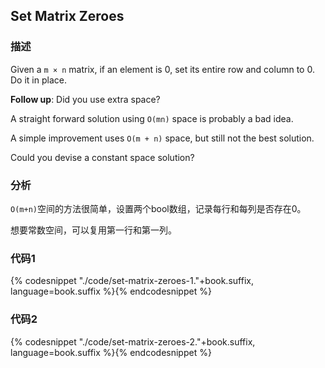 ## Set Matrix Zeroes


### 描述

Given a `m × n` matrix, if an element is 0, set its entire row and column to 0. Do it in place.

**Follow up**: Did you use extra space?

A straight forward solution using `O(mn)` space is probably a bad idea.

A simple improvement uses `O(m + n)` space, but still not the best solution.

Could you devise a constant space solution?


### 分析

`O(m+n)`空间的方法很简单，设置两个bool数组，记录每行和每列是否存在0。

想要常数空间，可以复用第一行和第一列。


### 代码1

{% codesnippet "./code/set-matrix-zeroes-1."+book.suffix, language=book.suffix %}{% endcodesnippet %}


### 代码2

{% codesnippet "./code/set-matrix-zeroes-2."+book.suffix, language=book.suffix %}{% endcodesnippet %}
